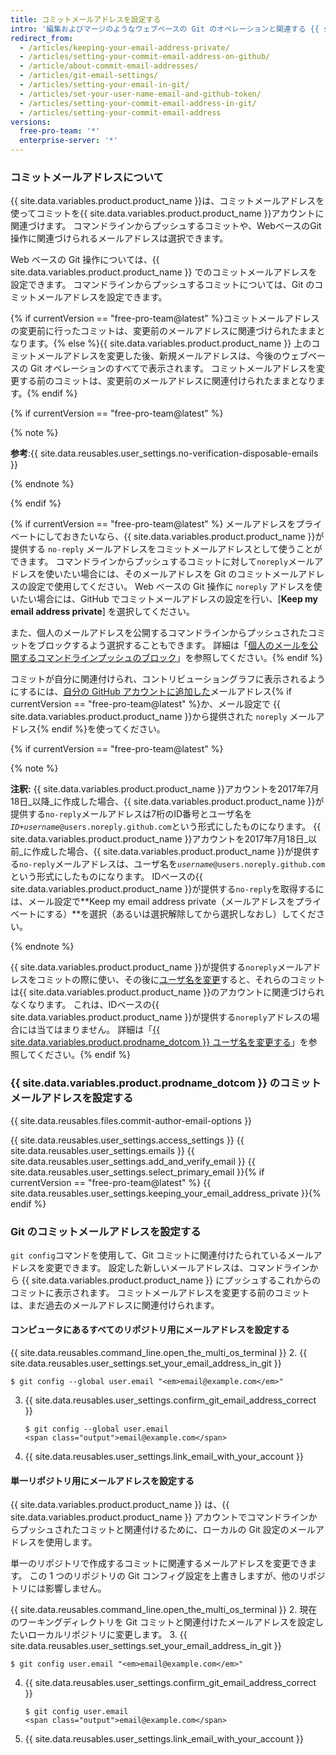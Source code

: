 ```yaml
---
title: コミットメールアドレスを設定する
intro: '編集およびマージのようなウェブベースの Git のオペレーションと関連する {{ site.data.variables.product.product_name }} 上のプライマリメールアドレスを設定できます。'
redirect_from:
  - /articles/keeping-your-email-address-private/
  - /articles/setting-your-commit-email-address-on-github/
  - /article/about-commit-email-addresses/
  - /articles/git-email-settings/
  - /articles/setting-your-email-in-git/
  - /articles/set-your-user-name-email-and-github-token/
  - /articles/setting-your-commit-email-address-in-git/
  - /articles/setting-your-commit-email-address
versions:
  free-pro-team: '*'
  enterprise-server: '*'
---
```


### コミットメールアドレスについて

{{ site.data.variables.product.product_name }}は、コミットメールアドレスを使ってコミットを{{ site.data.variables.product.product_name }}アカウントに関連づけます。 コマンドラインからプッシュするコミットや、WebベースのGit操作に関連づけられるメールアドレスは選択できます。

Web ベースの Git 操作については、{{ site.data.variables.product.product_name }} でのコミットメールアドレスを設定できます。 コマンドラインからプッシュするコミットについては、Git のコミットメールアドレスを設定できます。

{% if currentVersion == "free-pro-team@latest" %}コミットメールアドレスの変更前に行ったコミットは、変更前のメールアドレスに関連づけられたままとなります。{% else %}{{ site.data.variables.product.product_name }} 上のコミットメールアドレスを変更した後、新規メールアドレスは、今後のウェブベースの Git オペレーションのすべてで表示されます。 コミットメールアドレスを変更する前のコミットは、変更前のメールアドレスに関連付けられたままとなります。{% endif %}

{% if currentVersion == "free-pro-team@latest" %}

{% note %}

**参考**:{{ site.data.reusables.user_settings.no-verification-disposable-emails }}

{% endnote %}

{% endif %}

{% if currentVersion == "free-pro-team@latest" %} メールアドレスをプライベートにしておきたいなら、{{ site.data.variables.product.product_name }}が提供する `no-reply` メールアドレスをコミットメールアドレスとして使うことができます。 コマンドラインからプッシュするコミットに対して`noreply`メールアドレスを使いたい場合には、そのメールアドレスを Git のコミットメールアドレスの設定で使用してください。 Web ベースの Git 操作に `noreply` アドレスを使いたい場合には、GitHub でコミットメールアドレスの設定を行い、[**Keep my email address private**] を選択してください。

また、個人のメールアドレスを公開するコマンドラインからプッシュされたコミットをブロックするよう選択することもできます。 詳細は「[個人のメールを公開するコマンドラインプッシュのブロック](/articles/blocking-command-line-pushes-that-expose-your-personal-email-address)」を参照してください。{% endif %}

コミットが自分に関連付けられ、コントリビューショングラフに表示されるようにするには、[自分の GitHub アカウントに追加した](/articles/adding-an-email-address-to-your-github-account/)メールアドレス{% if currentVersion == "free-pro-team@latest" %}か、メール設定で {{ site.data.variables.product.product_name }}から提供された `noreply` メールアドレス{% endif %}を使ってください。

{% if currentVersion == "free-pro-team@latest" %}

{% note %}

**注釈:** {{ site.data.variables.product.product_name }}アカウントを2017年7月18日_以降_に作成した場合、{{ site.data.variables.product.product_name }}が提供する`no-reply`メールアドレスは7桁のID番号とユーザ名を<code><em>ID+username</em>@users.noreply.github.com</code>という形式にしたものになります。 {{ site.data.variables.product.product_name }}アカウントを2017年7月18日_以前_に作成した場合、{{ site.data.variables.product.product_name }}が提供する`no-reply`メールアドレスは、ユーザ名を<code><em>username</em>@users.noreply.github.com</code>という形式にしたものになります。 IDベースの{{ site.data.variables.product.product_name }}が提供する`no-reply`を取得するには、メール設定で**Keep my email address private（メールアドレスをプライベートにする）**を選択（あるいは選択解除してから選択しなおし）してください。

{% endnote %}

{{ site.data.variables.product.product_name }}が提供する`noreply`メールアドレスをコミットの際に使い、その後に[ユーザ名を変更](/articles/changing-your-github-username)すると、それらのコミットは{{ site.data.variables.product.product_name }}のアカウントに関連づけられなくなります。 これは、IDベースの{{ site.data.variables.product.product_name }}が提供する`noreply`アドレスの場合には当てはまりません。 詳細は「[{{ site.data.variables.product.prodname_dotcom }} ユーザ名を変更する](/articles/changing-your-github-username)」を参照してください。{% endif %}

### {{ site.data.variables.product.prodname_dotcom }} のコミットメールアドレスを設定する

{{ site.data.reusables.files.commit-author-email-options }}

{{ site.data.reusables.user_settings.access_settings }}
{{ site.data.reusables.user_settings.emails }}
{{ site.data.reusables.user_settings.add_and_verify_email }}
{{ site.data.reusables.user_settings.select_primary_email }}{% if currentVersion == "free-pro-team@latest" %}
{{ site.data.reusables.user_settings.keeping_your_email_address_private }}{% endif %}

### Git のコミットメールアドレスを設定する

`git config`コマンドを使用して、Git コミットに関連付けたられているメールアドレスを変更できます。 設定した新しいメールアドレスは、コマンドラインから {{ site.data.variables.product.product_name }} にプッシュするこれからのコミットに表示されます。 コミットメールアドレスを変更する前のコミットは、まだ過去のメールアドレスに関連付けられます。

#### コンピュータにあるすべてのリポジトリ用にメールアドレスを設定する

{{ site.data.reusables.command_line.open_the_multi_os_terminal }}
2. {{ site.data.reusables.user_settings.set_your_email_address_in_git }}
   ```shell
   $ git config --global user.email "<em>email@example.com</em>"
   ```
3. {{ site.data.reusables.user_settings.confirm_git_email_address_correct }}
   ```shell
   $ git config --global user.email
   <span class="output">email@example.com</span>
   ```
4. {{ site.data.reusables.user_settings.link_email_with_your_account }}

#### 単一リポジトリ用にメールアドレスを設定する

{{ site.data.variables.product.product_name }} は、{{ site.data.variables.product.product_name }} アカウントでコマンドラインからプッシュされたコミットと関連付けるために、ローカルの Git 設定のメールアドレスを使用します。

単一のリポジトリで作成するコミットに関連するメールアドレスを変更できます。 この 1 つのリポジトリの Git コンフィグ設定を上書きしますが、他のリポジトリには影響しません。

{{ site.data.reusables.command_line.open_the_multi_os_terminal }}
2. 現在のワーキングディレクトリを Git コミットと関連付けたメールアドレスを設定したいローカルリポジトリに変更します。
3. {{ site.data.reusables.user_settings.set_your_email_address_in_git }}
   ```shell
   $ git config user.email "<em>email@example.com</em>"
   ```
4. {{ site.data.reusables.user_settings.confirm_git_email_address_correct }}
   ```shell
   $ git config user.email
   <span class="output">email@example.com</span>
   ```
5. {{ site.data.reusables.user_settings.link_email_with_your_account }}
